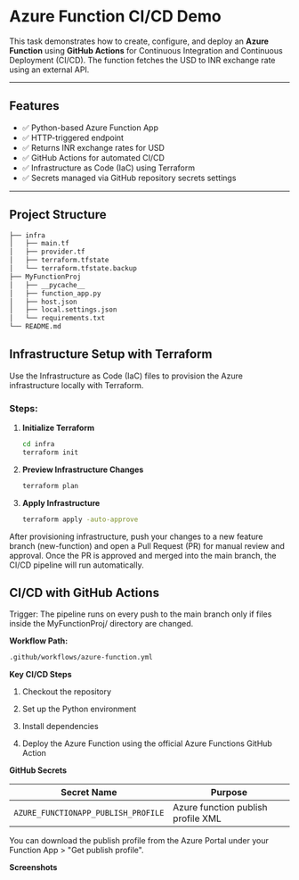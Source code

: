 #  Azure Function CI/CD Demo

This task demonstrates how to create, configure, and deploy an **Azure Function** using **GitHub Actions** for Continuous Integration and Continuous Deployment (CI/CD). The function fetches the USD to INR exchange rate using an external API.

---

##  Features

- ✅ Python-based Azure Function App
- ✅ HTTP-triggered endpoint
- ✅ Returns INR exchange rates for USD
- ✅ GitHub Actions for automated CI/CD
- ✅ Infrastructure as Code (IaC) using Terraform
- ✅ Secrets managed via GitHub repository secrets settings

---

##  Project Structure

```bash
├── infra
│   ├── main.tf
│   ├── provider.tf
│   ├── terraform.tfstate
│   └── terraform.tfstate.backup
├── MyFunctionProj
│   ├── __pycache__
│   ├── function_app.py
│   ├── host.json
│   ├── local.settings.json
│   └── requirements.txt
└── README.md                

```

##  Infrastructure Setup with Terraform

Use the Infrastructure as Code (IaC) files to provision the Azure infrastructure locally with Terraform.

### Steps:

1. **Initialize Terraform**
   ```bash
   cd infra
   terraform init

2. **Preview Infrastructure Changes**
    ```bash
    terraform plan

3. **Apply Infrastructure**
   ```bash
   terraform apply -auto-approve


After provisioning infrastructure, push your changes to a new feature branch (new-function) and open a Pull Request (PR) for manual review and approval.
Once the PR is approved and merged into the main branch, the CI/CD pipeline will run automatically.

## CI/CD with GitHub Actions
Trigger:
The pipeline runs on every push to the main branch only if files inside the MyFunctionProj/ directory are changed.

**Workflow Path:**
   ```bash
   .github/workflows/azure-function.yml
   ```
**Key CI/CD Steps**

1. Checkout the repository

2. Set up the Python environment

3. Install dependencies

4. Deploy the Azure Function using the official Azure Functions GitHub Action


**GitHub Secrets**

| Secret Name                         | Purpose                            |
| ----------------------------------- | -----------------------------------|
| `AZURE_FUNCTIONAPP_PUBLISH_PROFILE` | Azure function publish profile XML |

You can download the publish profile from the Azure Portal under your Function App > "Get publish profile".


**Screenshots**



